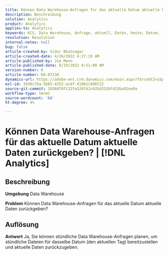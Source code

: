 ```yaml
---
title: Können Data Warehouse-Anfragen für das aktuelle Datum aktuelle Daten zurückgeben? | [!DNL Analytics]
description: Beschreibung
solution: Analytics
product: Analytics
applies-to: Analytics
keywords: KCS, Data Warehouse, Anfrage, aktuell, Daten, heute, Datum, [!DNL Analytics]
resolution: Resolution
internal-notes: null
bug: false
article-created-by: Vidur Bhatnagar
article-created-date: 4/26/2022 4:27:19 AM
article-published-by: Jim Menn
article-published-date: 8/19/2022 8:51:00 AM
version-number: 6
article-number: KA-07230
dynamics-url: https://adobe-ent.crm.dynamics.com/main.aspx?forceUCI=1&pagetype=entityrecord&etn=knowledgearticle&id=2f170927-19c5-ec11-a7b6-0022480a1004
exl-id: 3930c7ba-5b85-4252-ac6f-41961c088f22
source-git-commit: 1836870f132fa526f42c635d3326fd15ba92ee9a
workflow-type: tm+mt
source-wordcount: '68'
ht-degree: 4%

---
```


# Können Data Warehouse-Anfragen für das aktuelle Datum aktuelle Daten zurückgeben? | [!DNL Analytics]

## Beschreibung


<b>Umgebung</b>
Data Warehouse

<b>Problem</b>
Können Data Warehouse-Anfragen für das aktuelle Datum aktuelle Daten zurückgeben?


## Auflösung


<b>Antwort</b>
Ja, Sie können stündliche Data Warehouse-Anfragen planen, um stündliche Dateien für dasselbe Datum (den aktuellen Tag) bereitzustellen und aktuelle Daten zurückzugeben.
